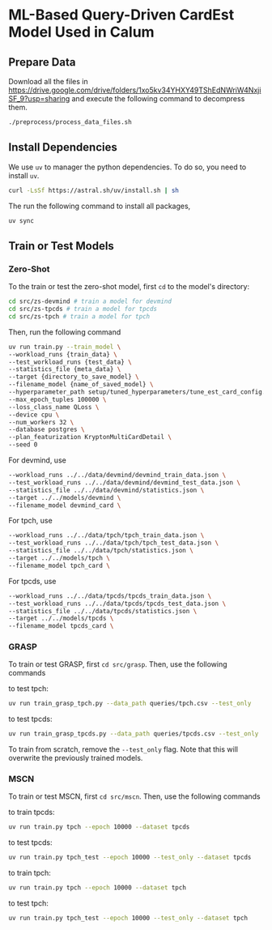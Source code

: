 # ML-Based Query-Driven CardEst Model Used in Calum

## Prepare Data

Download all the files in https://drive.google.com/drive/folders/1xo5kv34YHXY49TShEdNWriW4NxjiSF_9?usp=sharing and execute the following command to decompress them.
```bash
./preprocess/process_data_files.sh
```

## Install Dependencies
We use `uv` to manager the python dependencies. To do so, you need to install `uv`.
```bash
curl -LsSf https://astral.sh/uv/install.sh | sh
```
The run the following command to install all packages,
```bash
uv sync
```

## Train or Test Models

### Zero-Shot

To the train or test the zero-shot model, first `cd` to the model's directory:
```bash
cd src/zs-devmind # train a model for devmind
cd src/zs-tpcds # train a model for tpcds
cd src/zs-tpch # train a model for tpch
```

Then, run the following command
```bash
uv run train.py --train_model \
--workload_runs {train_data} \
--test_workload_runs {test_data} \
--statistics_file {meta_data} \
--target {directory_to_save_model} \
--filename_model {name_of_saved_model} \
--hyperparameter_path setup/tuned_hyperparameters/tune_est_card_config.json \
--max_epoch_tuples 100000 \
--loss_class_name QLoss \
--device cpu \
--num_workers 32 \
--database postgres \
--plan_featurization KryptonMultiCardDetail \
--seed 0
```
For devmind, use
```bash
--workload_runs ../../data/devmind/devmind_train_data.json \
--test_workload_runs ../../data/devmind/devmind_test_data.json \
--statistics_file ../../data/devmind/statistics.json \
--target ../../models/devmind \
--filename_model devmind_card \
```
For tpch, use
```bash
--workload_runs ../../data/tpch/tpch_train_data.json \
--test_workload_runs ../../data/tpch/tpch_test_data.json \
--statistics_file ../../data/tpch/statistics.json \
--target ../../models/tpch \
--filename_model tpch_card \
```
For tpcds, use
```bash
--workload_runs ../../data/tpcds/tpcds_train_data.json \
--test_workload_runs ../../data/tpcds/tpcds_test_data.json \
--statistics_file ../../data/tpcds/statistics.json \
--target ../../models/tpcds \
--filename_model tpcds_card \
```

### GRASP
To train or test GRASP, first `cd src/grasp`. Then, use the following commands 

to test tpch:
```bash
uv run train_grasp_tpch.py --data_path queries/tpch.csv --test_only
```

to test tpcds:
```bash
uv run train_grasp_tpcds.py --data_path queries/tpcds.csv --test_only
```

To train from scratch, remove the `--test_only` flag. Note that this will overwrite the previously trained models.

### MSCN
To train or test MSCN, first `cd src/mscn`. Then, use the following commands

to train tpcds:
```bash
uv run train.py tpch --epoch 10000 --dataset tpcds
```

to test tpcds:
```bash
uv run train.py tpch_test --epoch 10000 --test_only --dataset tpcds
```

to train tpch:
```bash
uv run train.py tpch --epoch 10000 --dataset tpch
```

to test tpch:
```bash
uv run train.py tpch_test --epoch 10000 --test_only --dataset tpch
```